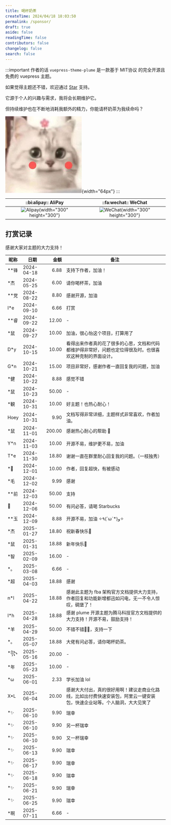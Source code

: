 ```yaml
---
title: 喝杯奶茶
createTime: 2024/04/18 18:03:50
permalink: /sponsor/
draft: true
aside: false
readingTime: false
contributors: false
changelog: false
search: false
---
```


:::important 作者的话
`vuepress-theme-plume` 是一款基于 MIT协议 的完全开源且免费的 vuepress 主题。

如果觉得主题还不错，欢迎通过 [Star](https://github.com/pengzhanbo/vuepress-theme-plume) 支持。

它源于个人的兴趣与需求，我将会长期维护它。

但持续维护也在不断地消耗我额外的精力，你能请杯奶茶为我续命吗？

![cat](/images/sponsor/cute-cat.jpg){width="64px"}
:::

<div class="sponsor-table">

| ::bi:alipay:: AliPay                   | ::fa:wechat:: WeChat                      |
| :------------------------------------: | :---------------------------------------: |
| ![Alipay](https://static.pengzhanbo.cn/images/sponsor/ali_pay.jpg){width="300" height="300"} | ![WeChat](https://static.pengzhanbo.cn/images/sponsor/wechat_pay.jpg){width="300" height="300"} |

</div>

## 打赏记录

感谢大家对主题的大力支持！

<div class="sponsor-list">

| 昵称 | 日期       |   金额 | 备注                                           |
| ---- | ---------- | -----: | ---------------------------------------------- |
| **锋 | 2024-04-18 |   6.88 | 支持下作者，加油！                             |
| *杰  | 2024-05-25 |   6.00 | 请你喝杯茶，加油                               |
| **党 | 2024-08-22 |   8.80 | 感谢开源，加油                                 |
| l*e  | 2024-09-10 |   6.66 | 打赏                                           |
| **睿 | 2024-09-22 |  12.00 | -                                              |
| *鼠  | 2024-09-27 |  10.00 | 加油，很心怡这个项目，打算用了                 |
| D*y  | 2024-10-15 |  10.00 | 看得出来作者真的花了很多的心思，文档和代码都维护得非常好，问题也定位得很及时。也很喜欢这种克制的界面设计。 |
| G*n  | 2024-10-21 |  15.00 | 项目非常好，感谢作者一直回复我的问题，加油     |
| *健  | 2024-10-22 |   8.88 | 感觉不错                                       |
| *鼠  | 2024-10-23 |  50.00 | -                                              |
| *観  | 2024-10-31 |  10.00 | 好主题！也热心耐心！                           |
| Hoey | 2024-10-31 |   9.90 | 文档写得非常详细，主题样式非常喜欢，作者加油。 |
| *鼠  | 2024-11-01 | 200.00 | 感谢热心耐心的帮助 🙏                           |
| Y*n  | 2024-11-03 |  10.00 | 开源不易，维护更不易，加油                     |
| T*e  | 2024-11-30 |  18.80 | 谢谢一直在群里耐心回复我的问题。（一枝独秀）   |
| *🌙   | 2024-12-01 |  10.00 | 作者，回复超快，有被感动                       |
| *毛  | 2024-12-02 |   9.99 | 感谢                                           |
| **前 | 2024-12-03 |  50.00 | 支持                                           |
| 🐰    | 2024-12-06 |  50.00 | 有问必答，请喝 Starbucks                       |
| **玉 | 2024-12-09 |   8.88 | 开源不易，加油 ✧٩(ˊωˋ*)و✧                      |
| *杰  | 2025-01-27 |  18.80 | 祝新春快乐🐍                                    |
| *鼠  | 2025-01-31 |  18.88 | 新年快乐🎉                                      |
| *智  | 2025-02-09 |  16.00 | -                                              |
| *。  | 2025-03-08 |   6.66 | -                                              |
| *超  | 2025-04-03 |  18.88 | 感谢                                           |
| n*l  | 2025-04-22 |  18.88 | 感谢此主题为 fba 架构官方文档提供大力支持，作者回复和功能新增都迅如闪电，无一不令人惊叹，碉堡了！ |
| l*h  | 2025-04-28 |  18.88 | 感谢 plume 开源主题为腾马科技官方文档提供的大力支持！开源不易，鼓励支持！ |
| *羊  | 2025-04-29 |  50.00 | 不错不错👍🏻，支持一下                           |
| *。  | 2025-05-07 |  18.88 | 大佬有问必答，请你喝杯奶茶。                   |
| *꧂  | 2025-05-16 |  20.00 | -                                              |
| *年  | 2025-05-23 |  10.00 | -                                              |
| *ω   | 2025-06-01 |   2.33 | 学长加油 lol                                   |
| X*L  | 2025-06-04 |  20.00 | 感谢大大付出，真的很好用啊！建议走商业化路线，比如出付费快速安装包，阿里云一键安装包，快速企业站等。个人脑洞，大大见笑了 |
| *✨   | 2025-06-10 |   9.90 | 瑞幸                                           |
| *✨   | 2025-06-10 |   9.90 | 另一杯瑞幸                                     |
| *✨   | 2025-06-10 |   9.90 | 又一杯瑞幸                                     |
| *✨   | 2025-06-13 |   9.90 | 瑞幸                                           |
| *✨   | 2025-06-17 |   9.90 | 瑞幸                                           |
| *✨   | 2025-06-18 |   9.90 | 瑞幸                                           |
| *✨   | 2025-06-21 |   9.90 | 瑞幸                                           |
| *✨   | 2025-06-25 |   9.90 | 瑞幸                                           |
| *啊  | 2025-07-11 |   6.66 | -                                              |

</div>

<style>
.vp-doc .sponsor-table {
  display: flex;
  align-items: center;
  justify-content: center;
}

.vp-doc .sponsor-table img {
  width: 150px;
}

@media (min-width: 768px) {
  .vp-doc .sponsor-table img {
    width: 180px;
  }

  .vp-doc .sponsor-list table tr td:nth-child(1),
  .vp-doc .sponsor-list table tr td:nth-child(2),
  .vp-doc .sponsor-list table tr td:nth-child(3) {
    white-space: nowrap;
  }
}
</style>
